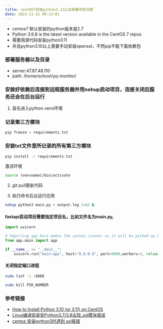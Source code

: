 ```yaml
---
title: centOS7安装python3.11以及部署项目问题
date: 2023-11-22 09:13:01
---
```

- centos7 默认安装的python版本是2.7
- Python 3.6.8 is the latest version available in the CentOS 7 repos
- 需要用源代码安装python3.11
- 并且python3.10以上需要手动安装openssl，不然pip不能下载依赖包

### 部署服务器以及目录
- server:47.87.48.110
- path: /home/school/yq-monitor/

### 安装好依赖后连接到远程服务器并用nohup启动项目，连接关闭后服务还会在后台运行

1. 首先进入python venv环境

### 记录第三方模块
```bash
pip freeze > requirements.txt
```

### 安装txt文件里所记录的所有第三方模块
```bash
pip install -r requirements.txt
```
激活环境
```bash
source (venvname)/bin/activate
```
2. git pull更新代码

3. 执行命令后台运行应用

```bash
nohup python3 main.py > output.log 2>&1 &
```

#### fastapi启动项目需要指定项目名，比如文件名为main.py,
```python
import uvicorn

# Importing app here makes the syntax cleaner as it will be picked up by refactors
from app.main import app

if __name__ == "__main__":
    uvicorn.run("main:app", host="0.0.0.0", port=8008,workers=3, reload=True)
```

#### 关闭指定端口进程
```bash
sudo lsof -i :8008
```
```bash
sudo kill PID_NUMBER
```
### 参考链接
- [How to Install Python 3.10 (or 3.11) on CentOS](https://linuxstans.com/how-to-install-python-centos/)
- [Linux编译安装安Python3.7/3.8出现_ssl模块错误](https://www.cnblogs.com/yuxiuyan/p/13591854.html)
- [centos 安装python3时遇到 ssl报错](https://www.cnblogs.com/presleyren/p/13931911.html)